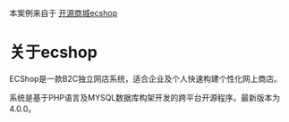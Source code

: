 

本案例来自于 [开源商城ecshop](http://www.ecshop.com/)

# 关于ecshop

ECShop是一款B2C独立网店系统，适合企业及个人快速构建个性化网上商店。

系统是基于PHP语言及MYSQL数据库构架开发的跨平台开源程序。最新版本为4.0.0。